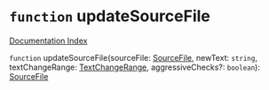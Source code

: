 # `function` updateSourceFile

[Documentation Index](../README.md)

`function` updateSourceFile(sourceFile: [SourceFile](../interface.SourceFile/README.md), newText: `string`, textChangeRange: [TextChangeRange](../interface.TextChangeRange/README.md), aggressiveChecks?: `boolean`): [SourceFile](../interface.SourceFile/README.md)

